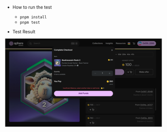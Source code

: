 - How to run the test
  - `pnpm install`
  - `pnpm test`


- Test Result

![Test Result](/screenshot.png)